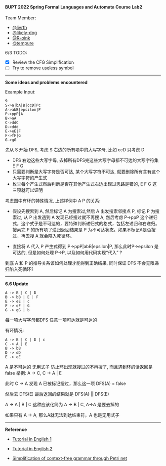 #### BUPT 2022 Spring Formal Languages and Automata Course Lab2

Team Member:
- [@livrth](https://github.com/livrth)
- [@likely-dog](https://github.com/likely-dog)
- [@R-oink](https://github.com/R-oink)
- [@tempure](https://github.com/tempure)

6/3 TODO:
- [x] Review the CFG Simplification
- [ ] Try to remove useless symbol

--- 

__Some ideas and problems encountered__

Example Input:
```
9
S->a|bA|B|ccD|Pc
A->abB|epsilon|P
P->ppP|A
B->aA
C->ddC
D->ddd
E->eE|F
F->fF|G
G->gG
```

先从 S 开始 DFS, 考虑 S 右边的所有项中的大写字母, 比如 ccD 只考虑 D
- DFS 右边这些大写字母, 去掉所有DFS完这些大写字母都不可达的大写字符集 E F G
- 只需要判断是大写字符是否可达, 某个大写字符不可达, 就要删除所有含有这个大写字符的产生式
- 枚举每个产生式然后判断是否在其他产生式右边出现过思路是错的, E F G 这三项就可以证明

考虑图中有环的特殊情况, 上述样例中 A P 的关系:
- 假设先搜索到 A, 然后标记 A 为搜索过,然后 A 出发搜索邻接点 P, 标记 P 为搜索过, 从 P 出发遇到 A 发现已经搜过就不再搜 A, 然后考虑 P->ppP 这个递归式，这个式子是不可达的，要特殊判断递归式的格式，包括左递归和右递归。搜索完 P 的所有项了递归返回结果是 P 为不可达状态。如果不标记A是否搜过，再去搜 A 就会陷入死循环。

- 直接将 A 代入 P 产生式得到 P->ppP|abB|epsilon|P, 那么此时P->epsilon 是可达的, 但是如何处理 P->P, 以及如何用代码实现“代入” ?

到底 A 和 P 的推导关系该如何处理才能得到正确结果, 同时保证 DFS 不会无限递归陷入死循环?

--- 


__6.6 Update__
```
A -> B | C | D
B -> bB | E | F
E -> eE | c
F -> eF | G
G -> gG | b
```
每一项大写字母都DFS 任意一项可达就是可达的

有环情况:
```
A -> B | C | D | c
C -> A | E
B -> bB
D -> dD 
E -> eE
```
A 是不可达的 无用式子
防止环出现就搜过的不再搜了, 而且遇到环的话返回是 false
举例: A -> C, C -> A | E

此时 C -> A 发现 A 已被标记搜过，那么这一项 DFS(A)  = false

然后去 DFS(E) 最后返回的结果就是 DFS(A) || DFS(E)

A -> A | B | C 这种应该化简为 A -> B | C, A->A 是要去掉的

如果只有 A -> A, 那么A就无法到达结束符，A 也是无用式子

---

__Reference__

- [Tutorial in English 1](https://www.javatpoint.com/automata-simplification-of-cfg)

- [Tutorial in English 2](https://www.tutorialspoint.com/automata_theory/cfg_simplification.htm)

- [Simplification of context-free grammar through Petri net](https://www.academia.edu/5233442/Simplification_of_context_free_grammar_through_Petri_net)
